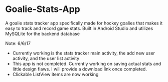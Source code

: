 # Goalie-Stats-App
A goalie stats tracker app specifically made for hockey goalies that makes it easy to track and record game stats. Built in Android Studio
and utilizes MySQLite for the backend database

Note: 6/6/17
- Currently working is the stats tracker main activity, the add new user activity, and the user list activity
- This app is not completed. Currently working on saving actual stats and little design flaws. I will provide a download link once completed.
- Clickable ListView items are now working
